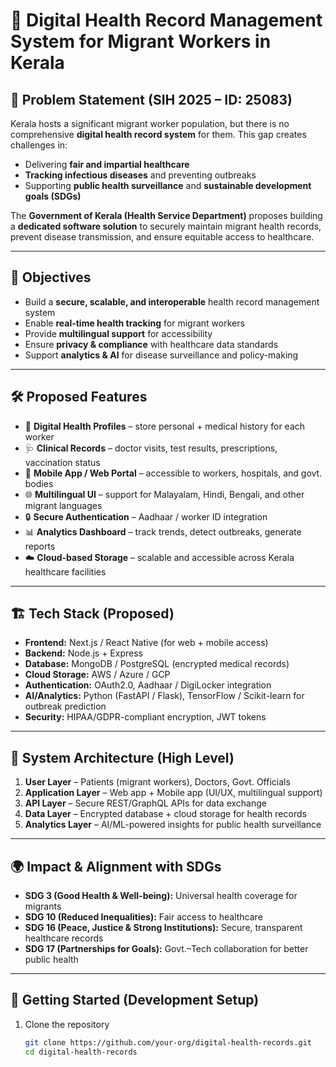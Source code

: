 # 🏥 Digital Health Record Management System for Migrant Workers in Kerala  

## 📌 Problem Statement (SIH 2025 – ID: 25083)  
Kerala hosts a significant migrant worker population, but there is no comprehensive **digital health record system** for them. This gap creates challenges in:  
- Delivering **fair and impartial healthcare**  
- **Tracking infectious diseases** and preventing outbreaks  
- Supporting **public health surveillance** and **sustainable development goals (SDGs)**  

The **Government of Kerala (Health Service Department)** proposes building a **dedicated software solution** to securely maintain migrant health records, prevent disease transmission, and ensure equitable access to healthcare.

---

## 🎯 Objectives  
- Build a **secure, scalable, and interoperable** health record management system  
- Enable **real-time health tracking** for migrant workers  
- Provide **multilingual support** for accessibility  
- Ensure **privacy & compliance** with healthcare data standards  
- Support **analytics & AI** for disease surveillance and policy-making  

---

## 🛠️ Proposed Features  
- 👤 **Digital Health Profiles** – store personal + medical history for each worker  
- 🩺 **Clinical Records** – doctor visits, test results, prescriptions, vaccination status  
- 📱 **Mobile App / Web Portal** – accessible to workers, hospitals, and govt. bodies  
- 🌐 **Multilingual UI** – support for Malayalam, Hindi, Bengali, and other migrant languages  
- 🔒 **Secure Authentication** – Aadhaar / worker ID integration  
- 📊 **Analytics Dashboard** – track trends, detect outbreaks, generate reports  
- ☁️ **Cloud-based Storage** – scalable and accessible across Kerala healthcare facilities  

---

## 🏗️ Tech Stack (Proposed)  
- **Frontend:** Next.js / React Native (for web + mobile access)  
- **Backend:** Node.js + Express  
- **Database:** MongoDB / PostgreSQL (encrypted medical records)  
- **Cloud Storage:** AWS / Azure / GCP  
- **Authentication:** OAuth2.0, Aadhaar / DigiLocker integration  
- **AI/Analytics:** Python (FastAPI / Flask), TensorFlow / Scikit-learn for outbreak prediction  
- **Security:** HIPAA/GDPR-compliant encryption, JWT tokens  

---

## 🧩 System Architecture (High Level)  
1. **User Layer** – Patients (migrant workers), Doctors, Govt. Officials  
2. **Application Layer** – Web app + Mobile app (UI/UX, multilingual support)  
3. **API Layer** – Secure REST/GraphQL APIs for data exchange  
4. **Data Layer** – Encrypted database + cloud storage for health records  
5. **Analytics Layer** – AI/ML-powered insights for public health surveillance  

---

## 🌍 Impact & Alignment with SDGs  
- **SDG 3 (Good Health & Well-being):** Universal health coverage for migrants  
- **SDG 10 (Reduced Inequalities):** Fair access to healthcare  
- **SDG 16 (Peace, Justice & Strong Institutions):** Secure, transparent healthcare records  
- **SDG 17 (Partnerships for Goals):** Govt.–Tech collaboration for better public health  

---

## 🚀 Getting Started (Development Setup)  
1. Clone the repository  
   ```bash
   git clone https://github.com/your-org/digital-health-records.git
   cd digital-health-records
